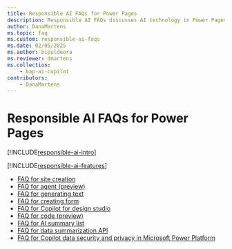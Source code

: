 ```yaml
---
title: Responsible AI FAQs for Power Pages
description: Responsible AI FAQs discusses AI technology in Power Pages and the key considerations for making use of this technology responsibly.
author: DanaMartens
ms.topic: faq
ms.custom: responsible-ai-faqs
ms.date: 02/05/2025
ms.author: bipuldeora
ms.reviewer: dmartens
ms.collection: 
    - bap-ai-copilot
contributors:
    - DanaMartens
---
```


# Responsible AI FAQs for Power Pages

[!INCLUDE[responsible-ai-intro](includes/responsible-ai-intro.md)]

[!INCLUDE[responsible-ai-features](includes/responsible-ai-features.md)]

- [FAQ for site creation](faqs-generate-site.md)
- [FAQ for agent (preview)](faqs-agent.md)
- [FAQ for generating text](faqs-generate-text.md)
- [FAQ for creating form](faqs-create-form.md)
- [FAQ for Copilot for design studio](faqs-design-studio.md)
- [FAQ for code (preview)](faqs-pro-developer.md)
- [FAQ for AI summary list](faqs-ai-summary-list.md)
- [FAQ for data summarization API](faqs-data-summarization.md)
- [FAQ for Copilot data security and privacy in Microsoft Power Platform](/power-platform/faqs-copilot-data-security-privacy/)
